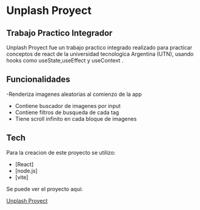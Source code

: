 # Unplash Proyect
## Trabajo Practico Integrador

[]()

Unplash Proyect fue un trabajo practico integrado realizado para practicar conceptos de react de la universidad tecnologica Argentina (UTN), usando hooks como useState,useEffect y useContext .
## Funcionalidades
-Renderiza imagenes aleatorias al comienzo de la app
- Contiene buscador de imagenes por input
- Contiene filtros de busqueda de cada tag
- Tiene scroll infinito en cada bloque de imagenes



## Tech

Para la creacion de este proyecto se utilizo:

- [React]
- [node.js] 
- [vite]

Se puede ver el proyecto aqui:

[Unplash Proyect](https://gabino2395.github.io/unplash-proyect/)


  
   